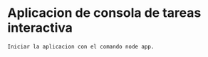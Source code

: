 # Aplicacion de consola de tareas interactiva

```
Iniciar la aplicacion con el comando node app.
```